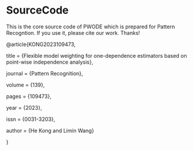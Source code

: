 # SourceCode
This is the core source code of PWODE which is prepared for Pattern Recogntion. If you use it, please cite our work. Thanks!

@article{KONG2023109473, 

title = {Flexible model weighting for one-dependence estimators based on point-wise independence analysis},

journal = {Pattern Recognition},

volume = {139},

pages = {109473},

year = {2023},

issn = {0031-3203},

author = {He Kong and Limin Wang}

}
